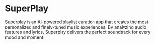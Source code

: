 # SuperPlay
Superplay is an AI-powered playlist curation app that creates the most personalized and finely-tuned music experiences. By analyzing audio features and lyrics, Superplay delivers the perfect soundtrack for every mood and moment.
